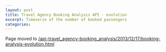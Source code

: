 ```yaml
---
layout: post
title: Travel Agency Booking Analysis API - evolution
excerpt: Timeserie of the number of booked passengers
categories:
---
```


Page moved to [/api-travel_agency-booking_analysis/2013/12/17/booking-analysis-evolution.html](/api-travel_agency-booking_analysis/2013/12/17/booking-analysis-evolution.html)
